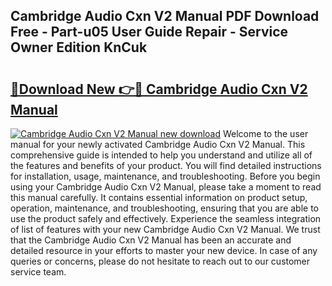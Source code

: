 ## Cambridge Audio Cxn V2 Manual PDF Download Free - Part-u05 User Guide Repair - Service Owner Edition KnCuk

# <h2><a href="http://cf2569.oget.top/?id=Cambridge+Audio+Cxn+V2+Manual">🔗Download New 👉🔴 Cambridge Audio Cxn V2 Manual</a></h2>

[![Cambridge Audio Cxn V2 Manual new download](https://i.imgur.com/5g1atiW.png)](http://cf2569.oget.top/?id=Cambridge+Audio+Cxn+V2+Manual)
Welcome to the user manual for your newly activated Cambridge Audio Cxn V2 Manual. This comprehensive guide is intended to help you understand and utilize all of the features and benefits of your product. You will find detailed instructions for installation, usage, maintenance, and troubleshooting. Before you begin using your Cambridge Audio Cxn V2 Manual, please take a moment to read this manual carefully. It contains essential information on product setup, operation, maintenance, and troubleshooting, ensuring that you are able to use the product safely and effectively. Experience the seamless integration of list of features with your new Cambridge Audio Cxn V2 Manual. We trust that the Cambridge Audio Cxn V2 Manual has been an accurate and detailed resource in your efforts to master your new device. In case of any queries or concerns, please do not hesitate to reach out to our customer service team.
